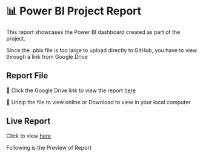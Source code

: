 # 📊 Power BI Project Report

This report showcases the Power BI dashboard created as part of the project.

Since the .pbix file is too large to upload directly to GitHub, you have to view through a link from Google Drive  

## Report File

 🔗 Click the Google Drive link to view the report [here](https://drive.google.com/file/d/1j0hov9Ctoic7t354rfKNLsAGWlsMlgca/view?usp=sharing)

 📁 Unzip the file to view online or Download to view in your local computer

## Live Report

 Click to view [here](https://app.powerbi.com/groups/869ba0a8-e859-477e-ae6f-40de64dc726f/reports/1b416459-51f8-45ba-96d3-374429b37711/d432794ba64090d60710?experience=power-bi)

Following is the Preview of Report
